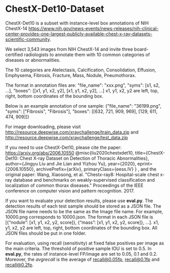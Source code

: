 # ChestX-Det10-Dataset

ChestX-Det10 is a subset with instance-level box annotations of NIH ChestX-14 https://www.nih.gov/news-events/news-releases/nih-clinical-center-provides-one-largest-publicly-available-chest-x-ray-datasets-scientific-community. 

We select 3,543 images from NIH ChestX-14 and invite three board-certified radiologists to annotate them with 10 common categories of diseases or abnormalities. 

The 10 categories are Atelectasis, Calcification, Consolidation, Effusion, Emphysema, Fibrosis, Fracture, Mass, Nodule, Pneumothorax.

The format in annotation files are: "file_name": "xxx.png", "syms": [s1, s2, ...], "boxes": [[x1, y1, x2, y2], [x1, y1, x2, y2], ...]
x1, y1, x2, y2 are left, top, right, bottom coordinates of the bounding box.

Below is an example annotation of one sample:
{"file_name": "36199.png", "syms": ["Fibrosis", "Fibrosis"], "boxes": [[632, 721, 909, 969], [129, 611, 474, 909]]}

For image downloading, please visit http://resource.deepwise.com/xraychallenge/train_data.zip and http://resource.deepwise.com/xraychallenge/test_data.zip

If you need to use ChestX-Det10, please cite the paper: https://arxiv.org/abs/2006.10550
@misc{liu2020chestxdet10,
    title={ChestX-Det10: Chest X-ray Dataset on Detection of Thoracic Abnormalities},
    author={Jingyu Liu and Jie Lian and Yizhou Yu},
    year={2020},
    eprint={2006.10550},
    archivePrefix={arXiv},
    primaryClass={eess.IV}
}
, and the original paper: Wang, Xiaosong, et al. "Chestx-ray8: Hospital-scale chest x-ray database and benchmarks on weakly-supervised classification and localization of common thorax diseases." Proceedings of the IEEE conference on computer vision and pattern recognition. 2017.

If you want to evaluate your detection results, please use **eval.py**. The detection results of each test sample should be stored as a JSON file. The JSON file name needs to be the same as the Image file name. For example, 10000.png corresponds to 10000.json. The format in each JSON file is [{“nodule”: [x1, y1, x2, y2, score]}, {“mass”: [x1, y1, x2, y2, score]}, …]. x1, y1, x2, y2 are left, top, right, bottom coordinates of the bounding box. All JSON files should be put in one folder.

For evaluation, using recall (sensitivity) at fixed false positives per image as the main criteria. The threshold of positive sample IOU is set to 0.5. In **eval.py**, the rates of instance-level FP/image are set to 0.05, 0.1 and 0.2. Moreover, the *avgrecall* is the average of recall@0.05fp, recall@0.1fp and recall@0.2fp. 
